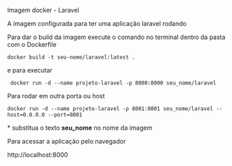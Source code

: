 Imagem docker - Laravel

A imagem configurada para ter uma aplicação laravel rodando

Para dar o build da imagem execute o comando no terminal dentro da pasta com o Dockerfile

`docker build -t seu-nome/laravel:latest .`

e para executar

` docker run -d --name projeto-laravel -p 8000:8000 seu_nome/laravel`

Para rodar em outra porta ou host

`docker run -d --name projeto-laravel -p 8001:8001 seu_nome/laravel --host=0.0.0.0 --port=8001`

\* substitua o texto **seu_nome** no nome da imagem

Para acessar a aplicação pelo navegador

http://localhost:8000
